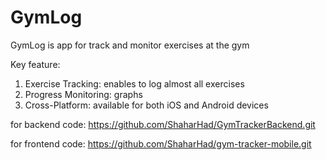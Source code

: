 # GymLog
GymLog is app for track and monitor exercises at the gym

Key feature:
1. Exercise Tracking: enables to log almost all exercises 
2. Progress Monitoring: graphs
3. Cross-Platform: available for both iOS and Android devices

for backend code:
  https://github.com/ShaharHad/GymTrackerBackend.git

for frontend code:
  https://github.com/ShaharHad/gym-tracker-mobile.git
